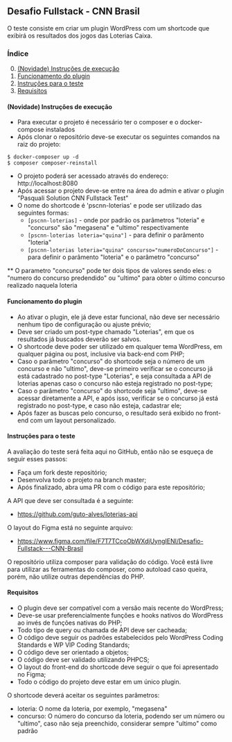 ## Desafio Fullstack - CNN Brasil
O teste consiste em criar um plugin WordPress com um shortcode que exibirá os resultados dos jogos das Loterias Caixa.

### Índice

0. [(Novidade) Instruções de execução](#novidade-instruções-de-execução)
1. [Funcionamento do plugin](#funcionamento-do-plugin)
2. [Instruções para o teste](#instruções-para-o-teste)
3. [Requisitos](#requisitos)

#### (Novidade) Instruções de execução
- Para executar o projeto é necessário ter o composer e o docker-compose instalados
- Após clonar o repositório deve-se executar os seguintes comandos na raiz do projeto:
```
$ docker-composer up -d
$ composer composer-reinstall
```
- O projeto poderá ser acessado através do endereço: http://localhost:8080
- Após acessar o projeto deve-se entre na área do admin e ativar o plugin "Pasquali Solution CNN Fullstack Test"
- O nome do shortcode é 'pscnn-loterias' e pode ser utilizado das seguintes formas:
    - ```[pscnn-loterias]``` - onde por padrão os parâmetros "loteria" e "concurso" são "megasena" e "ultimo" respectivamente
    - ```[pscnn-loterias loteria="quina"]``` - para definir o parâmento "loteria"
    - ```[pscnn-loterias loteria="quina" concurso="numeroDoConcurso"]``` - para definir o parâmento "loteria" e o parâmetro "concurso"

** O parametro "concurso" pode ter dois tipos de valores sendo eles: o "numero do concurso predendido" ou "ultimo" para obter o último concurso realizado naquela loteria 

#### Funcionamento do plugin
- Ao ativar o plugin, ele já deve estar funcional, não deve ser necessário nenhum tipo de configuração ou ajuste prévio;
- Deve ser criado um post-type chamado "Loterias", em que os resultados já buscados deverão ser salvos.
- O shortcode deve poder ser utilizado em qualquer tema WordPress, em qualquer página ou post, inclusive via back-end com PHP;
- Caso o parâmetro "concurso" do shortcode seja o número de um concurso e não "ultimo", deve-se primeiro verificar se o concurso já está cadastrado no post-type "Loterias", e seja consultada a API de loterias apenas caso o concurso não esteja registrado no post-type;
- Caso o parâmetro "concurso" do shortcode seja "ultimo", deve-se acessar diretamente a API, e após isso, verificar se o concurso já está registrado no post-type, e caso não esteja, cadastrar ele;
- Após fazer as buscas pelo concurso, o resultado será exibido no front-end com um layout personalizado.

#### Instruções para o teste
A avaliação do teste será feita aqui no GitHub, então não se esqueça de seguir esses passos:
- Faça um fork deste repositório;
- Desenvolva todo o projeto na branch master;
- Após finalizado, abra uma PR com o código para este repositório;

A API que deve ser consultada é a seguinte:
- https://github.com/guto-alves/loterias-api

O layout do Figma está no seguinte arquivo:
- https://www.figma.com/file/F7T7TCcoObWXdjUyngIENl/Desafio-Fullstack---CNN-Brasil

O repositório utiliza composer para validação do código. Você está livre para utilizar as ferramentas do composer, como autoload caso queira, porém, não utilize outras dependências do PHP.

#### Requisitos
- O plugin deve ser compatível com a versão mais recente do WordPress;
- Deve-se usar preferencialmente funções e hooks nativos do WordPress ao invés de funções nativas do PHP;
- Todo tipo de query ou chamada de API deve ser cacheada;
- O código deve seguir os padrões estabelecidos pelo WordPress Coding Standards e WP VIP Coding Standards;
- O código deve ser orientado a objetos;
- O código deve ser validado utilizando PHPCS;
- O layout do front-end do shortcode deve seguir o que foi apresentado no Figma;
- Todo o código do projeto deve estar em um único plugin.

O shortcode deverá aceitar os seguintes parâmetros:
- loteria: O nome da loteria, por exemplo, "megasena"
- concurso: O número do concurso da loteria, podendo ser um número ou "ultimo", caso não seja preenchido, considerar sempre "ultimo" como padrão
